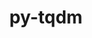 ---
title: "py-tqdm"
layout: cache
categories: [package, develop-2025-03-09]
meta: {"compilers": ["apple-clang@=16.0.0", "gcc@=11.4.0", "gcc@=13.2.0", "oneapi@=2024.2.1"], "num_specs": 18, "num_specs_by_stack": {"e4s": 5, "e4s-oneapi": 2, "ml-darwin-aarch64-mps": 3, "ml-linux-aarch64-cpu": 4, "ml-linux-aarch64-cuda": 4, "ml-linux-x86_64-cpu": 4, "ml-linux-x86_64-cuda": 4, "ml-linux-x86_64-rocm": 1, "root": 18}, "oss": ["sequoia", "ubuntu22.04", "ubuntu24.04"], "platforms": ["darwin", "linux"], "stacks": ["e4s", "e4s-oneapi", "ml-darwin-aarch64-mps", "ml-linux-aarch64-cpu", "ml-linux-aarch64-cuda", "ml-linux-x86_64-cpu", "ml-linux-x86_64-cuda", "ml-linux-x86_64-rocm", "root"], "targets": ["aarch64", "x86_64_v3"], "versions": ["4.66.3"]}
spec_details: [{"compiler": "gcc@=11.4.0", "hash": "5ad3jymlnvb3bfccnp7pdwznzzvfd3fj", "os": "ubuntu22.04", "platform": "linux", "size": "-", "stacks": ["e4s", "root"], "target": "x86_64_v3", "variants": ["build_system=python_pip", "~notebook", "~telegram"], "versions": ["4.66.3"]}, {"compiler": "gcc@=11.4.0", "hash": "6kovy372rlcievhrdoxltiuudk2vdsiq", "os": "ubuntu22.04", "platform": "linux", "size": "-", "stacks": ["e4s", "root"], "target": "x86_64_v3", "variants": ["build_system=python_pip", "~notebook", "~telegram"], "versions": ["4.66.3"]}, {"compiler": "gcc@=13.2.0", "hash": "6rxh3ol5vwjucpntzmchdijfwwdj5mqp", "os": "ubuntu24.04", "platform": "linux", "size": "-", "stacks": ["ml-linux-aarch64-cpu", "ml-linux-aarch64-cuda", "root"], "target": "aarch64", "variants": ["build_system=python_pip", "~notebook", "~telegram"], "versions": ["4.66.3"]}, {"compiler": "gcc@=13.2.0", "hash": "bknqdfwncndamcmzkuwqdgx75tkske2w", "os": "ubuntu24.04", "platform": "linux", "size": "-", "stacks": ["ml-linux-aarch64-cpu", "ml-linux-aarch64-cuda", "root"], "target": "aarch64", "variants": ["build_system=python_pip", "~notebook", "~telegram"], "versions": ["4.66.3"]}, {"compiler": "apple-clang@=16.0.0", "hash": "cdmvpkcltdqc7o2o4gfhizhxkeixdwv3", "os": "sequoia", "platform": "darwin", "size": "-", "stacks": ["ml-darwin-aarch64-mps", "root"], "target": "aarch64", "variants": ["build_system=python_pip", "~notebook", "~telegram"], "versions": ["4.66.3"]}, {"compiler": "apple-clang@=16.0.0", "hash": "fdg3nc572cdeyqebbf74x5xh3lbiaq27", "os": "sequoia", "platform": "darwin", "size": "-", "stacks": ["ml-darwin-aarch64-mps", "root"], "target": "aarch64", "variants": ["build_system=python_pip", "~notebook", "~telegram"], "versions": ["4.66.3"]}, {"compiler": "gcc@=13.2.0", "hash": "feu6difkxj3s6ucomtz62tho4nnswkne", "os": "ubuntu24.04", "platform": "linux", "size": "-", "stacks": ["ml-linux-aarch64-cpu", "ml-linux-aarch64-cuda", "root"], "target": "aarch64", "variants": ["build_system=python_pip", "~notebook", "~telegram"], "versions": ["4.66.3"]}, {"compiler": "gcc@=11.4.0", "hash": "hd5h7wvds7skzslxslibh57ik3orhznb", "os": "ubuntu22.04", "platform": "linux", "size": "-", "stacks": ["e4s", "root"], "target": "x86_64_v3", "variants": ["build_system=python_pip", "~notebook", "~telegram"], "versions": ["4.66.3"]}, {"compiler": "gcc@=11.4.0", "hash": "ionzzqlssz7l7xhsgidzsak6keucaszp", "os": "ubuntu22.04", "platform": "linux", "size": "-", "stacks": ["e4s", "root"], "target": "x86_64_v3", "variants": ["build_system=python_pip", "~notebook", "~telegram"], "versions": ["4.66.3"]}, {"compiler": "oneapi@=2024.2.1", "hash": "irrbk7emuxvug3fx3q24u5i6ic7erxpt", "os": "ubuntu22.04", "platform": "linux", "size": "-", "stacks": ["e4s-oneapi", "root"], "target": "x86_64_v3", "variants": ["build_system=python_pip", "~notebook", "~telegram"], "versions": ["4.66.3"]}, {"compiler": "gcc@=13.2.0", "hash": "ltazve33wrdl4js5ei53u52njish6dap", "os": "ubuntu24.04", "platform": "linux", "size": "-", "stacks": ["ml-linux-x86_64-cpu", "ml-linux-x86_64-cuda", "ml-linux-x86_64-rocm", "root"], "target": "x86_64_v3", "variants": ["build_system=python_pip", "~notebook", "~telegram"], "versions": ["4.66.3"]}, {"compiler": "gcc@=13.2.0", "hash": "neuwyj4mojpjg6mhxxopvfbevqsweago", "os": "ubuntu24.04", "platform": "linux", "size": "-", "stacks": ["ml-linux-x86_64-cpu", "ml-linux-x86_64-cuda", "root"], "target": "x86_64_v3", "variants": ["build_system=python_pip", "~notebook", "~telegram"], "versions": ["4.66.3"]}, {"compiler": "oneapi@=2024.2.1", "hash": "qpyracheqdhv2z6rnqdkj2i4dm2ic6r2", "os": "ubuntu22.04", "platform": "linux", "size": "-", "stacks": ["e4s-oneapi", "root"], "target": "x86_64_v3", "variants": ["build_system=python_pip", "~notebook", "~telegram"], "versions": ["4.66.3"]}, {"compiler": "gcc@=13.2.0", "hash": "s7cqtqlagxkz4cweascxdjtotlggnn7d", "os": "ubuntu24.04", "platform": "linux", "size": "-", "stacks": ["ml-linux-x86_64-cpu", "ml-linux-x86_64-cuda", "root"], "target": "x86_64_v3", "variants": ["build_system=python_pip", "~notebook", "~telegram"], "versions": ["4.66.3"]}, {"compiler": "gcc@=13.2.0", "hash": "sz2aknbmwugzthqy4iwsxvnzayuht6qb", "os": "ubuntu24.04", "platform": "linux", "size": "-", "stacks": ["ml-linux-x86_64-cpu", "ml-linux-x86_64-cuda", "root"], "target": "x86_64_v3", "variants": ["build_system=python_pip", "~notebook", "~telegram"], "versions": ["4.66.3"]}, {"compiler": "apple-clang@=16.0.0", "hash": "tdbxktdffgx4yv4b2fi4qg244bajmejp", "os": "sequoia", "platform": "darwin", "size": "-", "stacks": ["ml-darwin-aarch64-mps", "root"], "target": "aarch64", "variants": ["build_system=python_pip", "~notebook", "~telegram"], "versions": ["4.66.3"]}, {"compiler": "gcc@=11.4.0", "hash": "witonfnrk4rf5xkmqzwf4duieags65hu", "os": "ubuntu22.04", "platform": "linux", "size": "-", "stacks": ["e4s", "root"], "target": "x86_64_v3", "variants": ["build_system=python_pip", "~notebook", "~telegram"], "versions": ["4.66.3"]}, {"compiler": "gcc@=13.2.0", "hash": "z4axrpz7w4i3h5co5lsjvvq7yhgpte7m", "os": "ubuntu24.04", "platform": "linux", "size": "-", "stacks": ["ml-linux-aarch64-cpu", "ml-linux-aarch64-cuda", "root"], "target": "aarch64", "variants": ["build_system=python_pip", "~notebook", "~telegram"], "versions": ["4.66.3"]}]
---